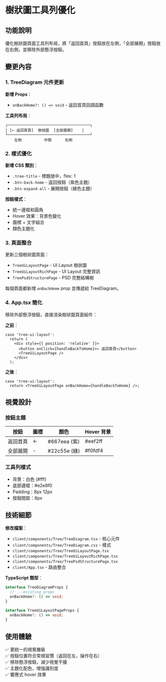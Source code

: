 # 樹狀圖工具列優化

## 功能說明

優化樹狀圖頁面工具列布局，將「返回首頁」按鈕放在左側，「全部展開」按鈕放在右側，並移除外部懸浮按鈕。

## 變更內容

### 1. TreeDiagram 元件更新

**新增 Props**：
- `onBackHome?: () => void` - 返回首頁回調函數

**工具列布局**：
```
┌─────────────────────────────────────┐
│ [← 返回首頁]  樹枝圖  [全部展開]    │
└─────────────────────────────────────┘
    左側          中間      右側
```

### 2. 樣式優化

**新增 CSS 類別**：
- `.tree-title` - 標題居中，flex: 1
- `.btn-back-home` - 返回按鈕（紫色主題）
- `.btn-expand-all` - 展開按鈕（綠色主題）

**按鈕樣式**：
- 統一邊框和圓角
- Hover 效果：背景色變化
- 圖標 + 文字組合
- 顏色主題化

### 3. 頁面整合

更新三個樹狀圖頁面：
- `TreeUiLayoutPage` - UI Layout 樹狀圖
- `TreeUiLayoutRichPage` - UI Layout 完整資訊
- `TreePsdStructurePage` - PSD 完整結構樹

每個頁面都新增 `onBackHome` prop 並傳遞給 TreeDiagram。

### 4. App.tsx 簡化

移除外部懸浮按鈕，直接渲染樹狀圖頁面組件：

**之前**：
```tsx
case 'tree-ui-layout':
  return (
    <div style={{ position: 'relative' }}>
      <button onClick={handleBackToHome}>← 返回首頁</button>
      <TreeUiLayoutPage />
    </div>
  );
```

**之後**：
```tsx
case 'tree-ui-layout':
  return <TreeUiLayoutPage onBackHome={handleBackToHome} />;
```

## 視覺設計

### 按鈕主題

| 按鈕 | 圖標 | 顏色 | Hover 背景 |
|------|------|------|-----------|
| 返回首頁 | ← | #667eea (紫) | #eef2ff |
| 全部展開 | - | #22c55e (綠) | #f0fdf4 |

### 工具列樣式

- 背景：白色 (#fff)
- 底部邊框：#e2e8f0
- Padding：8px 12px
- 按鈕間距：8px

## 技術細節

**修改檔案**：
- `client/components/Tree/TreeDiagram.tsx` - 核心元件
- `client/components/Tree/TreeDiagram.css` - 樣式
- `client/components/Tree/TreeUiLayoutPage.tsx`
- `client/components/Tree/TreeUiLayoutRichPage.tsx`
- `client/components/Tree/TreePsdStructurePage.tsx`
- `client/App.tsx` - 路由整合

**TypeScript 類型**：
```typescript
interface TreeDiagramProps {
  // ...existing props
  onBackHome?: () => void;
}

interface TreeUiLayoutPageProps {
  onBackHome?: () => void;
}
```

## 使用體驗

✅ 更統一的視覺層級  
✅ 按鈕位置符合常規習慣（返回在左，操作在右）  
✅ 移除懸浮按鈕，減少視覺干擾  
✅ 主題化配色，增強識別度  
✅ 響應式 hover 效果
